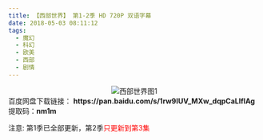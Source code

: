 ```yaml
---
title: 【西部世界】 第1-2季 HD 720P 双语字幕
date: 2018-05-03 08:11:12
tags:
  - 魔幻
  - 科幻
  - 欧美
  - 西部
  - 剧情 
---
```

<div align=center>
    <img src="/assets/images/a/xbsj/1.jpg" alt="西部世界图1">
</div>
<!-- more -->
百度网盘下载链接：
<b>https://pan.baidu.com/s/1rw9IUV_MXw_dqpCaLlfIAg</b>
提取码：<b>nm1m</b>

注意: 第1季已全部更新，第2季<span style="color: red">只更新到第3集</span>